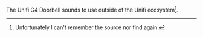 The Unifi G4 Doorbell sounds to use outside of the Unifi ecosystem[^1].

[^1]: Unfortunately I can't remember the source nor find again.
